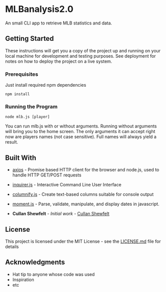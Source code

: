 # MLBanalysis2.0
An small CLI app to retrieve MLB statistics and data.

## Getting Started

These instructions will get you a copy of the project up and running on your local machine for development and testing purposes. See deployment for notes on how to deploy the project on a live system.

### Prerequisites

Just install required npm dependencies

```
npm install
```
### Running the Program

```
node mlb.js [player]
```

You can run mlb.js with or without arguments.
Running without arguments will bring you to the home screen.
The only arguments it can accept right now are players names (not case sensitive).
Full names will always yield a result.

## Built With

* [axios](https://github.com/axios/axios) - Promise based HTTP client for the browser and node.js, used to handle HTTP GET/POST requests
* [inquirer.js](https://github.com/SBoudrias/Inquirer.js/) - Interactive Command Line User Interface
* [columnify.js](https://github.com/timoxley/columnify) - Create text-based columns suitable for console output
* [moment.js](https://github.com/moment/moment) - Parse, validate, manipulate, and display dates in javascript.

* **Cullan Shewfelt** - *Initial work* - [Cullan Shewfelt](https://github.com/cullanshewfelt)


## License

This project is licensed under the MIT License - see the [LICENSE.md](LICENSE.md) file for details

## Acknowledgments

* Hat tip to anyone whose code was used
* Inspiration
* etc
